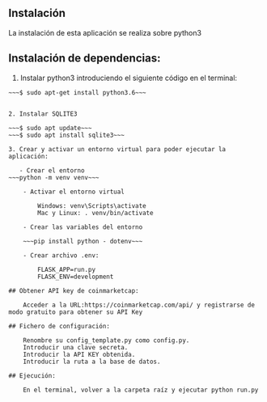 ## Instalación

La instalación de esta aplicación se realiza sobre python3


## Instalación de dependencias:

1. Instalar python3 introduciendo el siguiente código en el terminal:

~~~$ sudo apt-get update~~~
~~~$ sudo apt-get install python3.6~~~


2. Instalar SQLITE3
   
~~~$ sudo apt update~~~
~~~$ sudo apt install sqlite3~~~

3. Crear y activar un entorno virtual para poder ejecutar la aplicación:

   - Crear el entorno 
~~~python -m venv venv~~~

    - Activar el entorno virtual
  
        Windows: venv\Scripts\activate
        Mac y Linux: . venv/bin/activate

    - Crear las variables del entorno

    ~~~pip install python - dotenv~~~

    - Crear archivo .env:

        FLASK_APP=run.py
        FLASK_ENV=development

## Obtener API key de coinmarketcap:

    Acceder a la URL:https://coinmarketcap.com/api/ y registrarse de modo gratuito para obtener su API Key

## Fichero de configuración:

    Renombre su config_template.py como config.py.
    Introducir una clave secreta.
    Introducir la API KEY obtenida.
    Introducir la ruta a la base de datos.

## Ejecución:

    En el terminal, volver a la carpeta raíz y ejecutar python run.py
